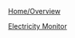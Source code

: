 [Home/Overview](https://github.com/BitKnitting/FitHome/wiki)  
  
[Electricity Monitor](https://github.com/BitKnitting/FitHome/wiki/ElectricityMonitor.md)
